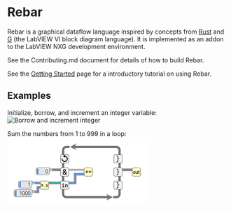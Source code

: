 # Rebar

Rebar is a graphical dataflow language inspired by concepts from [Rust](https://www.rust-lang.org/) and [G](https://en.wikipedia.org/en/LabVIEW) (the LabVIEW VI block diagram language).
It is implemented as an addon to the LabVIEW NXG development environment.

See the Contributing.md document for details of how to build Rebar.

See the [Getting Started](https://github.com/rebarlang/rebar/wiki/Getting-Started) page for a introductory tutorial on using Rebar.

## Examples

Initialize, borrow, and increment an integer variable:
![Borrow and increment integer](https://github.com/ni/rebar/blob/master/img/borrow-and-increment-int.PNG)

Sum the numbers from 1 to 999 in a loop:
![Sum numbers in a loop](https://github.com/ni/rebar/blob/master/img/sum-numbers-in-loop.png)
